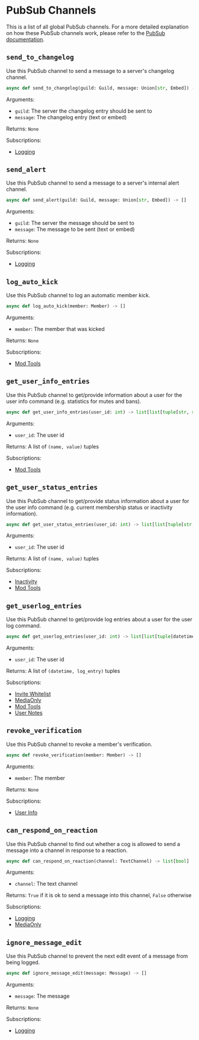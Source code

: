 # PubSub Channels

This is a list of all global PubSub channels. For a more detailed explanation on how these PubSub channels work, please refer to the [PubSub documentation](/library/pubsub).


## `send_to_changelog`

Use this PubSub channel to send a message to a server's changelog channel.

```python
async def send_to_changelog(guild: Guild, message: Union[str, Embed]) -> []
```

Arguments:

- `guild`: The server the changelog entry should be sent to
- `message`: The changelog entry (text or embed)

Returns: `None`

Subscriptions:

- [Logging](/cogs/moderation/logging)


## `send_alert`

Use this PubSub channel to send a message to a server's internal alert channel.

```python
async def send_alert(guild: Guild, message: Union[str, Embed]) -> []
```

Arguments:

- `guild`: The server the message should be sent to
- `message`: The message to be sent (text or embed)

Returns: `None`

Subscriptions:

- [Logging](/cogs/moderation/logging)


## `log_auto_kick`

Use this PubSub channel to log an automatic member kick.

```python
async def log_auto_kick(member: Member) -> []
```

Arguments:

- `member`: The member that was kicked

Returns: `None`

Subscriptions:

- [Mod Tools](/cogs/moderation/mod)


## `get_user_info_entries`

Use this PubSub channel to get/provide information about a user for the user info command (e.g. statistics for mutes and bans).

```python
async def get_user_info_entries(user_id: int) -> list[list[tuple[str, str]]]
```

Arguments:

- `user_id`: The user id

Returns: A list of `(name, value)` tuples

Subscriptions:

- [Mod Tools](/cogs/moderation/mod)


## `get_user_status_entries`

Use this PubSub channel to get/provide status information about a user for the user info command (e.g. current membership status or inactivity information).

```python
async def get_user_status_entries(user_id: int) -> list[list[tuple[str, str]]]
```

Arguments:

- `user_id`: The user id

Returns: A list of `(name, value)` tuples

Subscriptions:

- [Inactivity](/cogs/information/inactivity)
- [Mod Tools](/cogs/moderation/mod)


## `get_userlog_entries`

Use this PubSub channel to get/provide log entries about a user for the user log command.

```python
async def get_userlog_entries(user_id: int) -> list[list[tuple[datetime, str]]]
```

Arguments:

- `user_id`: The user id

Returns: A list of `(datetime, log_entry)` tuples

Subscriptions:

- [Invite Whitelist](/cogs/moderation/invites)
- [MediaOnly](/cogs/moderation/mediaonly)
- [Mod Tools](/cogs/moderation/mod)
- [User Notes](/cogs/moderation/user_notes)


## `revoke_verification`

Use this PubSub channel to revoke a member's verification.

```python
async def revoke_verification(member: Member) -> []
```

Arguments:

- `member`: The member

Returns: `None`

Subscriptions:

- [User Info](/cogs/information/user_info)


## `can_respond_on_reaction`

Use this PubSub channel to find out whether a cog is allowed to send a message into a channel in response to a reaction.

```python
async def can_respond_on_reaction(channel: TextChannel) -> list[bool]
```

Arguments:

- `channel`: The text channel

Returns: `True` if it is ok to send a message into this channel, `False` otherwise

Subscriptions:

- [Logging](/cogs/moderation/logging)
- [MediaOnly](/cogs/moderation/mediaonly)


## `ignore_message_edit`

Use this PubSub channel to prevent the next edit event of a message from being logged.

```python
async def ignore_message_edit(message: Message) -> []
```

Arguments:

- `message`: The message

Returns: `None`

Subscriptions:

- [Logging](/cogs/moderation/logging)

